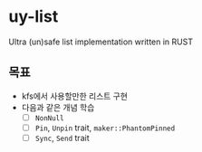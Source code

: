 # uy-list

Ultra (un)safe list implementation written in RUST

## 목표

- kfs에서 사용할만한 리스트 구현
- 다음과 같은 개념 학습
  - [ ] `NonNull`
  - [ ] `Pin`, `Unpin` trait, `maker::PhantomPinned`
  - [ ] `Sync`, `Send` trait

